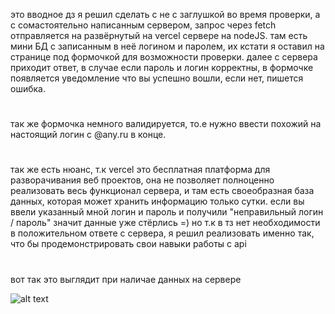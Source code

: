 это вводное дз я решил сделать с не с заглушкой во время проверки, а с сомастоятельно написанным сервером, запрос через fetch отправляется на развёрнутый на vercel сервере на nodeJS. там есть мини БД с записанным в неё логином и паролем, их кстати я оставил на странице под формочкой для возможности проверки. далее с сервера приходит ответ, в случае если пароль и логин корректны, в формочке появляется уведомление что вы успешно вошли, если нет, пишется ошибка.
#
так же формочка немного валидируется, то.е нужно ввести похожий на настоящий логин с @any.ru в конце.
#
так же есть нюанс, т.к vercel это бесплатная платформа для разворачивания веб проектов, она не позволяет полноценно реализовать весь функционал сервера, и там есть своеобразная база данных, которая может хранить информацию только сутки. если вы ввели указанный мной логин и пароль и получили "неправильный логин / пароль" значит данные уже стёрлись =) но т.к в тз нет необходимости в положительном ответе с сервера, я решил реализовать именно так, что бы продемонстрировать свои навыки работы с api
#
вот так это выглядит при наличае данных на сервере

![alt text](https://cdn.discordapp.com/attachments/404690282781605898/1280306372914839603/------Clipchamp.gif?ex=66d799ba&is=66d6483a&hm=b6bf1876b4e8dc94629e1cc4f202d24247a41a7d1ac5c3ed40da81c194854865&)
